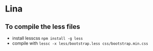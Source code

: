 # Lina

## To compile the less files

- install lesscss `npm install -g less`
- compile with `lessc -x less/bootstrap.less css/bootstrap.min.css`
